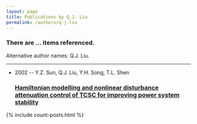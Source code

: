 ```yaml
---
layout: page
title: Publications by Q.J. Liu
permalink: /authors/q-j-liu
---
```


<h3 id="number-posts">There are ... items referenced.</h3>
<p id='info-authors'>Alternative author names: Q.J. Liu.</p>
<hr />
<ul class="post-list">
<li><span class='post-meta'>2002 -- Y.Z. Sun, Q.J. Liu, Y.H. Song, T.L. Shen</span><h3><a class='post-link' href="{{ site.baseurl }}/hamiltonian-modelling-and-nonlinear-disturbance-attenuation-control-of-tcsc-for-improving-power-system-stability">Hamiltonian modelling and nonlinear disturbance attenuation control of TCSC for improving power system stability</a></h3></li>

</ul>
{% include count-posts.html %}
